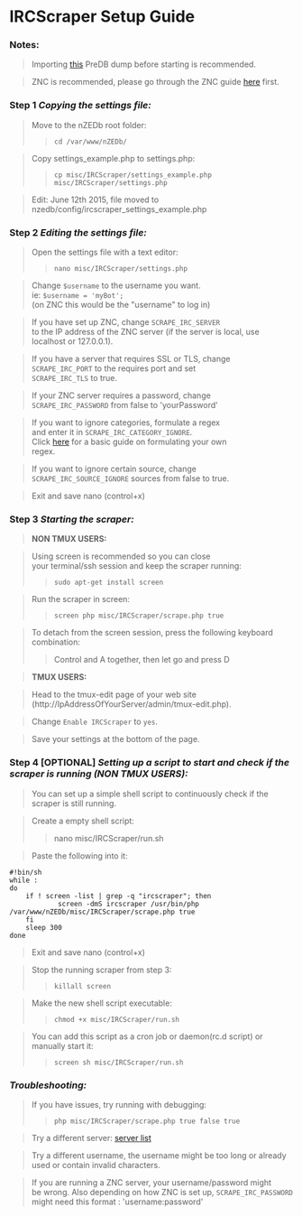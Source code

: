 IRCScraper Setup Guide
======================

### Notes:

>Importing [this](http://forums.nzedb.com/index.php?topic=1614.0) PreDB dump before starting is recommended.

>ZNC is recommended, please go through the ZNC guide [here](https://github.com/nZEDb/nZEDb_Misc/tree/master/Guides/Various/ZNC/Guide.md) first.

### Step 1 *Copying the settings file:*
>Move to the nZEDb root folder:
>>`cd /var/www/nZEDb/`

>Copy settings_example.php to settings.php:
>>`cp misc/IRCScraper/settings_example.php misc/IRCScraper/settings.php`

>Edit: June 12th 2015, file moved to nzedb/config/ircscraper_settings_example.php

### Step 2 *Editing the settings file:*
>Open the settings file with a text editor:
>>`nano misc/IRCScraper/settings.php`

>Change `$username` to the username you want.  
ie: `$username = 'myBot';`  
(on ZNC this would be the "username" to log in)

>If you have set up ZNC, change `SCRAPE_IRC_SERVER`  
to the IP address of the ZNC server 
(if the server is local, use localhost or 127.0.0.1).

>If you have a server that requires SSL or TLS, change  
`SCRAPE_IRC_PORT` to the requires port and set  
`SCRAPE_IRC_TLS` to true.

>If your ZNC server requires a password, change  
`SCRAPE_IRC_PASSWORD` from false to 'yourPassword'

>If you want to ignore categories, formulate a regex  
and enter it in `SCRAPE_IRC_CATEGORY_IGNORE`.  
Click [here](http://forums.nzedb.com/index.php?topic=1625.msg9602#msg9602) for a basic guide on formulating your own  
regex.

>If you want to ignore certain source, change  
`SCRAPE_IRC_SOURCE_IGNORE` sources from false to true.

>Exit and save nano (control+x)

### Step 3 *Starting the scraper:*

>**NON TMUX USERS:**

>Using screen is recommended so you can close  
your terminal/ssh session and keep the scraper running:
>>`sudo apt-get install screen`

>Run the scraper in screen:
>>`screen php misc/IRCScraper/scrape.php true`

>To detach from the screen session, press the following keyboard combination:
>>Control and A together, then let go and press D

>**TMUX USERS:**

>Head to the tmux-edit page of your web site (http://IpAddressOfYourServer/admin/tmux-edit.php).

>Change `Enable IRCScraper` to `yes`.

>Save your settings at the bottom of the page.

### Step 4 **[OPTIONAL]** *Setting up a script to start and check if the scraper is running (NON TMUX USERS):*
>You can set up a simple shell script to continuously check if the scraper is still running.

>Create a empty shell script:
>>nano misc/IRCScraper/run.sh

>Paste the following into it:

    #!bin/sh
    while :
    do
        if ! screen -list | grep -q "ircscraper"; then
                screen -dmS ircscraper /usr/bin/php /var/www/nZEDb/misc/IRCScraper/scrape.php true
        fi
        sleep 300
    done

>Exit and save nano (control+x)

>Stop the running scraper from step 3:
>>`killall screen`

>Make the new shell script executable:
>>`chmod +x misc/IRCScraper/run.sh`

>You can add this script as a cron job or daemon(rc.d script) or manually start it:
>>`screen sh misc/IRCScraper/run.sh`

### *Troubleshooting:*
>If you have issues, try running with debugging:
>>`php misc/IRCScraper/scrape.php true false true`

>Try a different server: [server list](https://www.synirc.net/servers)

>Try a different username, the username might be too long or already used or contain invalid characters.

>If you are running a ZNC server, your username/password might  
be wrong. Also depending on how ZNC is set up, `SCRAPE_IRC_PASSWORD` might need this format : 'username:password'
 
